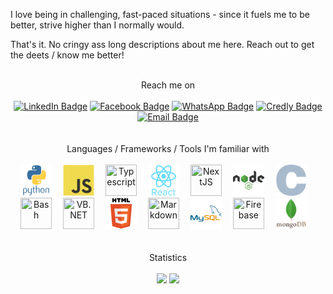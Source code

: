 I love being in challenging, fast-paced situations - since it fuels me to be better, strive higher than I normally would.  
  
That's it. No cringy ass long descriptions about me here. Reach out to get the deets / know me better!
<br><br>
<div id="main" align="center">
  Reach me on<br><br>
  <div id="socials">
    <a href="https://www.linkedin.com/in/profy/"><img src="https://img.shields.io/badge/LinkedIn-8a817c?style=for-the-badge&logo=linkedin&logoColor=white" alt="LinkedIn Badge"/></a>
    <a href="https://www.facebook.com/profy.18"><img src="https://img.shields.io/badge/Facebook-606c38?style=for-the-badge&logo=facebook&logoColor=white" alt="Facebook Badge"/></a>
    <a href="https://wa.me/380951686194"><img src="https://img.shields.io/badge/WhatsApp-99582a?style=for-the-badge&logo=whatsapp&logoColor=white" alt="WhatsApp Badge"/></a>
    <a href="https://www.credly.com/users/profy"><img src="https://img.shields.io/badge/Credly-003566?style=for-the-badge&logo=credly&logoColor=white" alt="Credly Badge"/></a>
    <a href="mailto:profy3232@gmail.com"><img src="https://img.shields.io/badge/Email-bb3e03?style=for-the-badge&logo=gmail&logoColor=white" alt="Email Badge"/></a>
  </div>
  <br><br>
  Languages / Frameworks / Tools I'm familiar with
  <br><br>
  <div id="techstack">
    <img src="https://github.com/devicons/devicon/blob/master/icons/python/python-original-wordmark.svg" title="Python" width="50" height="50">&emsp;
    <img src="https://github.com/devicons/devicon/blob/master/icons/javascript/javascript-original.svg" title="Javascript" width="50" height="50">&emsp;
    <img src="https://cdn.jsdelivr.net/gh/devicons/devicon/icons/typescript/typescript-plain.svg" title="Typescript" width="50" height="50">&emsp;
    <img src="https://github.com/devicons/devicon/blob/master/icons/react/react-original-wordmark.svg" title="ReactJS" width="50" height="50">&emsp;
    <img src="https://cdn.jsdelivr.net/gh/devicons/devicon/icons/nextjs/nextjs-original.svg" title="NextJS" width="50" height="50">&emsp;
    <img src="https://github.com/devicons/devicon/blob/master/icons/nodejs/nodejs-original-wordmark.svg" title="NodeJS" width="50" height="50">&emsp;
    <img src="https://github.com/devicons/devicon/blob/master/icons/c/c-original.svg" title="C" width="50" height="50">&emsp;
    <img src="https://cdn.jsdelivr.net/gh/devicons/devicon/icons/bash/bash-original.svg" title="Bash" width="50" height="50">&emsp;
    <img src="https://cdn.jsdelivr.net/gh/devicons/devicon/icons/dot-net/dot-net-original.svg" title="VB.NET" width="50" height="50">&emsp;
    <img src="https://github.com/devicons/devicon/blob/master/icons/html5/html5-original-wordmark.svg" title="HTML5" width="50" height="50">&emsp;
    <img src="https://cdn.jsdelivr.net/gh/devicons/devicon/icons/markdown/markdown-original.svg" title="Markdown" width="50" height="50">&emsp;
    <img src="https://github.com/devicons/devicon/blob/master/icons/mysql/mysql-original-wordmark.svg" title="MySQL" width="50" height="50">&emsp;
    <img src="https://cdn.jsdelivr.net/gh/devicons/devicon/icons/firebase/firebase-plain.svg" title="Firebase" width="50" height="50">&emsp;
    <img src="https://github.com/devicons/devicon/blob/master/icons/mongodb/mongodb-original-wordmark.svg" title="MongoDB" width="50" height="50">&emsp;
  </div>
  <br><br>
  Statistics<br><br>
  <div id="stats">
    <img src="https://github-readme-stats.vercel.app/api?username=hannesxc&count_private=true&show_icons=true&theme=merko&line_height=27">
    <img src="https://github-readme-stats.vercel.app/api/top-langs/?username=hannesxc&count_private=true">
  </div>
</div>
